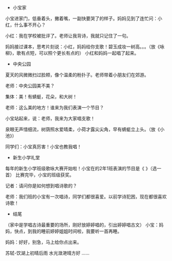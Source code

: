 - 小宝家  

小宝进家门，低垂着头，撇着嘴，一副快要哭了的样子。妈妈见到了连忙问：小红，什么事不开心？

小红：我在学校被批评了。老师让我背诗，我就只记住了一句。

妈妈接过课本，思考片刻说：小红，妈妈给你支歌！碧玉成妆一树高。。。（放《咏柳》，歌有点短，可以照个更长有点的）
小红和妈妈一起唱了起来。

- 中央公园

夏天的风微微扫过脸颊，像个温柔的粉扑子。老师带着小朋友们在郊游。

老师：中央公园美不美？

集体：美！有蜻蜓，花朵，和大树！

老师：这么美的地方！谁来为我们表演一个节目？

小宝站起来，说：老师，我来为大家唱支歌！

泉眼无声惜细流，树荫照水爱晴柔，小荷才露尖尖角，早有蜻蜓立上头。（放《小池》）

同学们：小宝真厉害！小宝也教我唱！

- 新生小学礼堂

每年的新生小学班级歌咏大赛开始啦！小宝在的2年1班表演的节目是《 》（选一首）
比赛完毕，小宝的班级获奖。

记者：请问你是如何想到唱诗歌的？

老师：我们班的小宝有一次唱诗，同学们都很喜爱。以前学诗犯困，现在都很喜欢诗歌！

- 结尾

（家中是学唱古诗最重要的场所，刚好放婷婷唱的，引出婷婷唱古文）
小宝：妈妈，快点，到我的睡前婷婷姐姐时间啦，我要听一首再睡。

妈妈：好好，别急，马上给你点出来。

苏轼-饮湖上初晴后雨
水光潋滟晴方好
……
